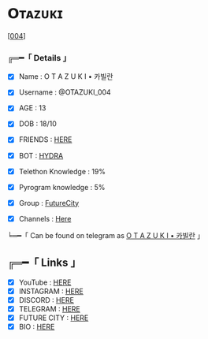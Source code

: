 #  𝗢ᴛᴀᴢᴜᴋɪ

[[004](https://te.legra.ph/file/6c6e0a75e3b222f7e19a0.jpg)]


###  ╔═━「 Details 」

- [x] Name : O T A Z U K I • 카빌란

- [x] Username : @OTAZUKI_004

- [x] AGE : 13

- [x] DOB : 18/10

- [x] FRIENDS : [HERE](https://t.me/otazuki_bio/14)

- [x] BOT : [HYDRA](https://telegram.dog/Hydra_50_bot)

- [x] Telethon Knowledge : 19%

- [x] Pyrogram knowledge : 5%

- [x] Group : [FutureCity](https://telegram.dog/FutureCity004)

- [x] Channels : [Here](https://t.me/otazuki_bio/16)

╘═━「 Can be found on telegram as [O T A Z U K I • 카빌란](https://telegram.dog/Otazuki_004) 」

## ╔═━「 Links 」

- [x] YouTube : [HERE](https://bit.ly/3ChmXad)
- [x] INSTAGRAM : [HERE](https://bit.ly/3yrFJKU)
- [x] DISCORD : [HERE](https://bit.ly/3RPdooH)
- [x] TELEGRAM : [HERE](https://t.me/Otazuki_004)
- [x] FUTURE CITY : [HERE](https://telegram.dog/futureCity004)
- [x] BIO : [HERE](https://telegram.dog/Otazuki_bio)
